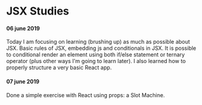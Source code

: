 # JSX Studies

#### 06 june 2019

Today I am focusing on learning (brushing up) as much as possible about JSX.
Basic rules of JSX, embedding js and conditionals in JSX.
It is possible to conditional render an element using both if/else statement or ternary operator (plus other ways I'm going to learn later).
I also learned how to properly structure a very basic React app.

#### 07 june 2019

Done a simple exercise with React using props: a Slot Machine.


